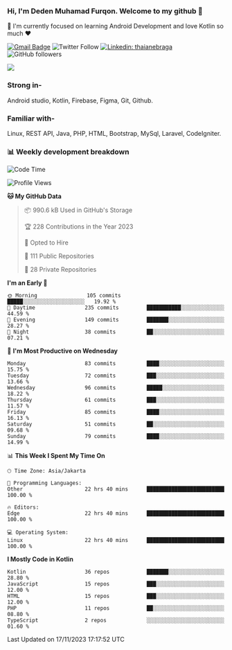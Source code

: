 ### Hi, I'm Deden Muhamad Furqon. Welcome to my github 👋

<!--
**furqoncreative/furqoncreative** is a ✨ _special_ ✨ repository because its `README.md` (this file) appears on your GitHub profile.

Here are some ideas to get you started:

- 🔭 I’m currently working on ...
- 👯 I’m looking to collaborate on ...
- 🤔 I’m looking for help with ...
- 💬 Ask me about ...
- 📫 How to reach me: ...
- 😄 Pronouns: ...
- ⚡ Fun fact: ...
-->

  🌱 I'm currently focused on learning Android Development and love Kotlin so much ❤ 

[![Gmail Badge](https://img.shields.io/badge/-furqoncreative24@gmail.com-c14438?style=flat-square&logo=Gmail&logoColor=white&link=mailto:furqoncreative24@gmail.com)](mailto:furqoncreative24@gmail.com)
![Twitter Follow](https://img.shields.io/twitter/follow/furqoncreative?label=Follow)
[![Linkedin: thaianebraga](https://img.shields.io/badge/-Deden_Muhamad_Furqon-blue?style=flat-square&logo=Linkedin&logoColor=white&link=https://www.linkedin.com/in/anmol-p-singh/)](https://www.linkedin.com/in/furqoncreative/)
![GitHub followers](https://img.shields.io/github/followers/furqoncreative?label=Follow&style=social)

<img src="https://github-readme-stats.sera5-dev.vercel.app/api?username=furqoncreative&hide=stars&show_icons=true&count_private=true&include_all_commits=true&title_color=#008080&icon_color=#008080&hide_border=true" width="">

### Strong in-

Android studio, Kotlin, Firebase, Figma, Git, Github.

### Familiar with-
Linux, REST API, Java, PHP, HTML, Bootstrap, MySql, Laravel, CodeIgniter.

### 📊 Weekly development breakdown

<!--START_SECTION:waka-->
![Code Time](http://img.shields.io/badge/Code%20Time-1%2C499%20hrs%2027%20mins-blue)

![Profile Views](http://img.shields.io/badge/Profile%20Views-0-blue)

**🐱 My GitHub Data** 

> 📦 990.6 kB Used in GitHub's Storage 
 > 
> 🏆 228 Contributions in the Year 2023
 > 
> 💼 Opted to Hire
 > 
> 📜 111 Public Repositories 
 > 
> 🔑 28 Private Repositories 
 > 
**I'm an Early 🐤** 

```text
🌞 Morning                105 commits         █████░░░░░░░░░░░░░░░░░░░░   19.92 % 
🌆 Daytime                235 commits         ███████████░░░░░░░░░░░░░░   44.59 % 
🌃 Evening                149 commits         ███████░░░░░░░░░░░░░░░░░░   28.27 % 
🌙 Night                  38 commits          ██░░░░░░░░░░░░░░░░░░░░░░░   07.21 % 
```
📅 **I'm Most Productive on Wednesday** 

```text
Monday                   83 commits          ████░░░░░░░░░░░░░░░░░░░░░   15.75 % 
Tuesday                  72 commits          ███░░░░░░░░░░░░░░░░░░░░░░   13.66 % 
Wednesday                96 commits          █████░░░░░░░░░░░░░░░░░░░░   18.22 % 
Thursday                 61 commits          ███░░░░░░░░░░░░░░░░░░░░░░   11.57 % 
Friday                   85 commits          ████░░░░░░░░░░░░░░░░░░░░░   16.13 % 
Saturday                 51 commits          ██░░░░░░░░░░░░░░░░░░░░░░░   09.68 % 
Sunday                   79 commits          ████░░░░░░░░░░░░░░░░░░░░░   14.99 % 
```


📊 **This Week I Spent My Time On** 

```text
🕑︎ Time Zone: Asia/Jakarta

💬 Programming Languages: 
Other                    22 hrs 40 mins      █████████████████████████   100.00 % 

🔥 Editors: 
Edge                     22 hrs 40 mins      █████████████████████████   100.00 % 

💻 Operating System: 
Linux                    22 hrs 40 mins      █████████████████████████   100.00 % 
```

**I Mostly Code in Kotlin** 

```text
Kotlin                   36 repos            ███████░░░░░░░░░░░░░░░░░░   28.80 % 
JavaScript               15 repos            ███░░░░░░░░░░░░░░░░░░░░░░   12.00 % 
HTML                     15 repos            ███░░░░░░░░░░░░░░░░░░░░░░   12.00 % 
PHP                      11 repos            ██░░░░░░░░░░░░░░░░░░░░░░░   08.80 % 
TypeScript               2 repos             ░░░░░░░░░░░░░░░░░░░░░░░░░   01.60 % 
```




 Last Updated on 17/11/2023 17:17:52 UTC
<!--END_SECTION:waka-->
